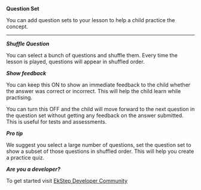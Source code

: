 **Question Set**

You can add question sets to your lesson to help a child practice the concept.

---

***Shuffle Question***

You can select a bunch of questions and shuffle them. Every time the lesson is played, questions will appear in shuffled order. 

***Show feedback***

You can keep this ON to show an immediate feedback to the child whether the answer was correct or incorrect. This will help the child learn while practising.

You can turn this OFF and the child will move forward to the next question in the question set without getting any feedback on the answer submitted. This is useful for tests and assessments. 

***Pro tip***

We suggest you select a large number of questions, set the question set to show a subset of those questions in shuffled order. This will help you create a practice quiz.

***Are you a developer?***

To get started visit [EkStep Developer Community](https://community.ekstep.in/developers)